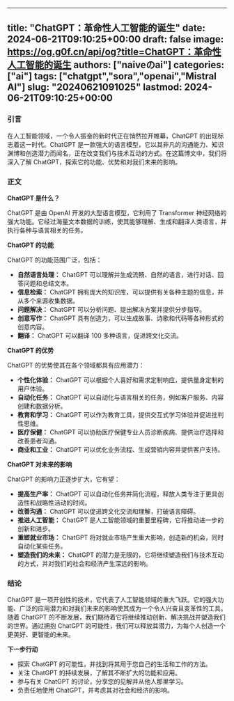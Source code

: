 
---
title: "ChatGPT：革命性人工智能的诞生"
date: 2024-06-21T09:10:25+00:00
draft: false
image: https://og.g0f.cn/api/og?title=ChatGPT：革命性人工智能的诞生
authors: ["naiveのai"]
categories: ["ai"]
tags: ["chatgpt","sora","openai","Mistral AI"]
slug: "20240621091025"
lastmod: 2024-06-21T09:10:25+00:00
---
### 引言

在人工智能领域，一个令人振奋的新时代正在悄然拉开帷幕，ChatGPT 的出现标志着这一时代。ChatGPT 是一款强大的语言模型，它以其非凡的沟通能力、知识渊博和创造潜力而闻名，正在改变我们与技术互动的方式。在这篇博文中，我们将深入了解 ChatGPT，探索它的功能、优势和对我们未来的影响。

### 正文

**ChatGPT 是什么？**

ChatGPT 是由 OpenAI 开发的大型语言模型，它利用了 Transformer 神经网络的强大功能。它经过海量文本数据的训练，使其能够理解、生成和翻译人类语言，并执行各种与语言相关的任务。

**ChatGPT 的功能**

ChatGPT 的功能范围广泛，包括：

* **自然语言处理：** ChatGPT 可以理解并生成流畅、自然的语言，进行对话、回答问题和总结文本。
* **信息检索：** ChatGPT 拥有庞大的知识库，可以提供有关各种主题的信息，并从多个来源收集数据。
* **问题解决：** ChatGPT 可以分析问题、提出解决方案并提供分步指导。
* **创意写作：** ChatGPT 具有创造力，可以生成故事、诗歌和代码等各种形式的创意内容。
* **翻译：** ChatGPT 可以翻译 100 多种语言，促进跨文化交流。

**ChatGPT 的优势**

ChatGPT 的优势使其在各个领域都具有应用潜力：

* **个性化体验：** ChatGPT 可以根据个人喜好和需求定制响应，提供量身定制的用户体验。
* **自动化任务：** ChatGPT 可以自动化与语言相关的任务，例如客户服务、内容创建和数据分析。
* **教育和学习：** ChatGPT 可以作为教育工具，提供交互式学习体验并促进批判性思维。
* **医疗保健：** ChatGPT 可以协助医疗保健专业人员诊断疾病、提供治疗选择和改善患者沟通。
* **商业和工业：** ChatGPT 可以优化业务流程、生成营销内容并提供客户支持。

**ChatGPT 对未来的影响**

ChatGPT 的影响力正逐步扩大，它有望：

* **提高生产率：** ChatGPT 可以自动化任务并简化流程，释放人类专注于更具创造性和战略性活动的时间。
* **改善沟通：** ChatGPT 可以促进跨文化交流和理解，打破语言障碍。
* **推进人工智能：** ChatGPT 是人工智能领域的重要里程碑，它将推动进一步的创新和进步。
* **重塑就业市场：** ChatGPT 将对就业市场产生重大影响，创造新的机会，同时自动化某些任务。
* **塑造我们的未来：** ChatGPT 的潜力是无限的，它将继续塑造我们与技术互动的方式，并对我们的社会和经济产生深远的影响。

### 结论

ChatGPT 是一项开创性的技术，它代表了人工智能领域的重大飞跃。它的强大功能、广泛的应用潜力和对我们未来的影响使其成为一个令人兴奋且变革性的工具。随着 ChatGPT 的不断发展，我们期待着它将继续推动创新、解决挑战并塑造我们的世界。通过拥抱 ChatGPT 的可能性，我们可以释放其潜力，为每个人创造一个更美好、更智能的未来。

**下一步行动**

* 探索 ChatGPT 的可能性，并找到将其用于您自己的生活和工作的方法。
* 关注 ChatGPT 的持续发展，了解其不断扩大的功能和应用。
* 参与有关 ChatGPT 的讨论，分享您的见解并从他人那里学习。
* 负责任地使用 ChatGPT，并考虑其对社会和经济的影响。